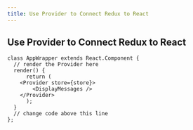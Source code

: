 ```yaml
---
title: Use Provider to Connect Redux to React
---
```

## Use Provider to Connect Redux to React
```
class AppWrapper extends React.Component {
  // render the Provider here
  render() {
      return (
    <Provider store={store}>
        <DisplayMessages />
    </Provider>
      );
  }
  // change code above this line
};
```
